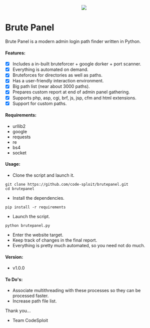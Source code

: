 <p align="middle"><img src='https://i.imgur.com/PY2u8gz.png' /></p>  

# Brute Panel
Brute Panel is a modern admin login path finder written in Python.

#### Features:
- [x] Includes a in-built bruteforcer + google dorker + port scanner.
- [x] Everything is automated on demand.
- [x] Bruteforces for directories as well as paths.
- [x] Has a user-friendly interaction environment.
- [x] Big path list (near about 3000 paths).
- [x] Prepares custom report at end of admin panel gathering.
- [x] Supports php, asp, cgi, brf, js, jsp, cfm and html extensions.
- [x] Support for custom paths.

#### Requirements:
- urllib2
- google
- requests
- re
- bs4
- socket

#### Usage:
- Clone the script and launch it.
```
git clone https://github.com/code-sploit/brutepanel.git
cd brutepanel
```
- Install the dependencies.
```
pip install -r requirements
```
- Launch the script.
```
python brutepanel.py
```
- Enter the website target.
- Keep track of changes in the final report.
- Everything is pretty much automated, so you need not do much.

#### Version:
- v1.0.0

#### To Do's:
- Associate multithreading with these processes so they can be processed faster.
- Increase path file list.

Thank you...
 - Team CodeSploit
